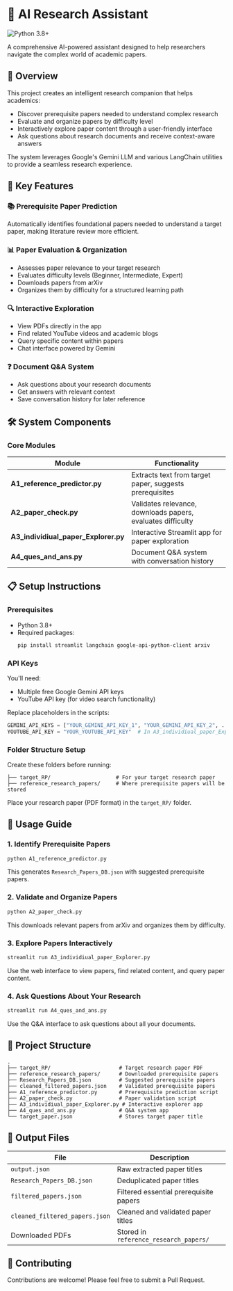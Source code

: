 # 🧠 AI Research Assistant

![Python 3.8+](https://img.shields.io/badge/python-3.8+-blue.svg)

A comprehensive AI-powered assistant designed to help researchers navigate the complex world of academic papers.

## 🌟 Overview

This project creates an intelligent research companion that helps academics:
- Discover prerequisite papers needed to understand complex research
- Evaluate and organize papers by difficulty level
- Interactively explore paper content through a user-friendly interface
- Ask questions about research documents and receive context-aware answers

The system leverages Google's Gemini LLM and various LangChain utilities to provide a seamless research experience.

## 🚀 Key Features

### 📚 Prerequisite Paper Prediction
Automatically identifies foundational papers needed to understand a target paper, making literature review more efficient.

### 📊 Paper Evaluation & Organization
- Assesses paper relevance to your target research
- Evaluates difficulty levels (Beginner, Intermediate, Expert)
- Downloads papers from arXiv
- Organizes them by difficulty for a structured learning path

### 🔍 Interactive Exploration
- View PDFs directly in the app
- Find related YouTube videos and academic blogs
- Query specific content within papers
- Chat interface powered by Gemini

### ❓ Document Q&A System
- Ask questions about your research documents
- Get answers with relevant context
- Save conversation history for later reference

## 🛠️ System Components

### Core Modules

| Module | Functionality |
|--------|---------------|
| **A1_reference_predictor.py** | Extracts text from target paper, suggests prerequisites |
| **A2_paper_check.py** | Validates relevance, downloads papers, evaluates difficulty |
| **A3_individiual_paper_Explorer.py** | Interactive Streamlit app for paper exploration |
| **A4_ques_and_ans.py** | Document Q&A system with conversation history |

## 📋 Setup Instructions

### Prerequisites
- Python 3.8+
- Required packages:
  ```bash
  pip install streamlit langchain google-api-python-client arxiv
  ```

### API Keys
You'll need:
- Multiple free Google Gemini API keys
- YouTube API key (for video search functionality)

Replace placeholders in the scripts:
```python
GEMINI_API_KEYS = ["YOUR_GEMINI_API_KEY_1", "YOUR_GEMINI_API_KEY_2", ...]
YOUTUBE_API_KEY = "YOUR_YOUTUBE_API_KEY"  # In A3_individiual_paper_Explorer.py
```

### Folder Structure Setup
Create these folders before running:
```
├── target_RP/                     # For your target research paper
├── reference_research_papers/     # Where prerequisite papers will be stored
```

Place your research paper (PDF format) in the `target_RP/` folder.

## 🚀 Usage Guide

### 1. Identify Prerequisite Papers
```bash
python A1_reference_predictor.py
```
This generates `Research_Papers_DB.json` with suggested prerequisite papers.

### 2. Validate and Organize Papers
```bash
python A2_paper_check.py
```
This downloads relevant papers from arXiv and organizes them by difficulty.

### 3. Explore Papers Interactively
```bash
streamlit run A3_individiual_paper_Explorer.py
```
Use the web interface to view papers, find related content, and query paper content.

### 4. Ask Questions About Your Research
```bash
streamlit run A4_ques_and_ans.py
```
Use the Q&A interface to ask questions about all your documents.

## 📂 Project Structure

```
.
├── target_RP/                      # Target research paper PDF
├── reference_research_papers/      # Downloaded prerequisite papers
├── Research_Papers_DB.json         # Suggested prerequisite papers
├── cleaned_filtered_papers.json    # Validated prerequisite papers
├── A1_reference_predictor.py       # Prerequisite prediction script
├── A2_paper_check.py               # Paper validation script
├── A3_individiual_paper_Explorer.py # Interactive explorer app
├── A4_ques_and_ans.py              # Q&A system app
└── target_paper.json               # Stores target paper title
```

## 📄 Output Files

| File | Description |
|------|-------------|
| `output.json` | Raw extracted paper titles |
| `Research_Papers_DB.json` | Deduplicated paper titles |
| `filtered_papers.json` | Filtered essential prerequisite papers |
| `cleaned_filtered_papers.json` | Cleaned and validated paper titles |
| Downloaded PDFs | Stored in `reference_research_papers/` |

## 🤝 Contributing

Contributions are welcome! Please feel free to submit a Pull Request.
